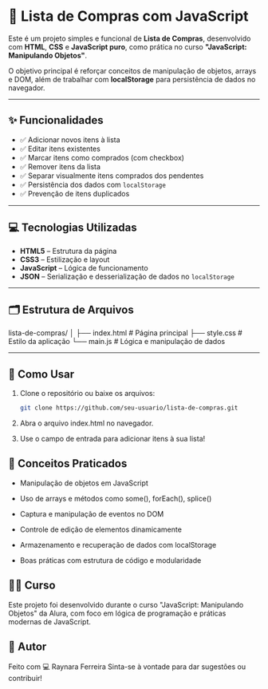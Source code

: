 # 🛒 Lista de Compras com JavaScript

Este é um projeto simples e funcional de **Lista de Compras**, desenvolvido com **HTML**, **CSS** e **JavaScript puro**, como prática no curso **"JavaScript: Manipulando Objetos"**.

O objetivo principal é reforçar conceitos de manipulação de objetos, arrays e DOM, além de trabalhar com **localStorage** para persistência de dados no navegador.

---

## ✨ Funcionalidades

- ✅ Adicionar novos itens à lista
- ✅ Editar itens existentes
- ✅ Marcar itens como comprados (com checkbox)
- ✅ Remover itens da lista
- ✅ Separar visualmente itens comprados dos pendentes
- ✅ Persistência dos dados com `localStorage`
- ✅ Prevenção de itens duplicados

---

## 💻 Tecnologias Utilizadas

- **HTML5** – Estrutura da página
- **CSS3** – Estilização e layout
- **JavaScript** – Lógica de funcionamento 
- **JSON** – Serialização e desserialização de dados no `localStorage` 
---

## 🗂 Estrutura de Arquivos

lista-de-compras/
│
├── index.html # Página principal
├── style.css # Estilo da aplicação
└── main.js # Lógica e manipulação de dados


---

## 🚀 Como Usar

1. Clone o repositório ou baixe os arquivos:
   ```bash
   git clone https://github.com/seu-usuario/lista-de-compras.git

2. Abra o arquivo index.html no navegador.

3. Use o campo de entrada para adicionar itens à sua lista!

## 🧠 Conceitos Praticados
- Manipulação de objetos em JavaScript

- Uso de arrays e métodos como some(), forEach(), splice()

- Captura e manipulação de eventos no DOM

- Controle de edição de elementos dinamicamente

- Armazenamento e recuperação de dados com localStorage

- Boas práticas com estrutura de código e modularidade

## 👨‍🏫 Curso
Este projeto foi desenvolvido durante o curso "JavaScript: Manipulando Objetos" da Alura, com foco em lógica de programação e práticas modernas de JavaScript.

## 👤 Autor
Feito com 💻 Raynara Ferreira
Sinta-se à vontade para dar sugestões ou contribuir!